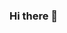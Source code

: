 ### Hi there 👋

<!--
**Goncalo448/Goncalo448** is a ✨ _special_ ✨ repository because its `README.md` (this file) appears on your GitHub profile.

Here are some ideas to get you started:

Hey there! My name is Gonçalo and I'm 19 years old.
🌱 I’m currently learning Computer Science.
😄 Pronouns: I/You/He/She/It/We/They
Fun fact: O pai dela era minha tia!

[![Anurag's GitHub stats](https://github-readme-stats.vercel.app/api?Goncalo448=anuraghazra)](https://github.com/anuraghazra/github-readme-stats)

